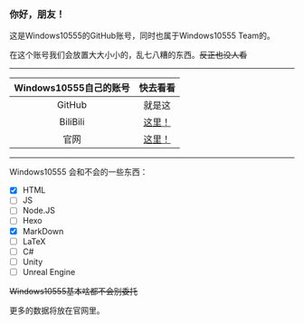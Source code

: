 ### 你好，朋友！
这是Windows10555的GitHub账号，同时也属于Windows10555 Team的。

在这个账号我们会放置大大小小的，乱七八糟的东西。~~反正也没人看~~
___
|Windows10555自己的账号|快去看看|
|:-:|:-:|
|GitHub|就是这|
|BiliBili|[这里！](https://space.bilibili.com/470565541 "无人问津的B站")|
|官网|[这里！](https://www.windows10555.gq/ "比这里完整的多")|
___
Windows10555 会和不会的一些东西：
- [x] HTML
- [ ] JS
- [ ] Node.JS
- [ ] Hexo
- [x] MarkDown
- [ ] LaTeX
- [ ] C#
- [ ] Unity
- [ ] Unreal Engine

~~Windows10555基本啥都不会别委托~~

更多的数据将放在官网里。

